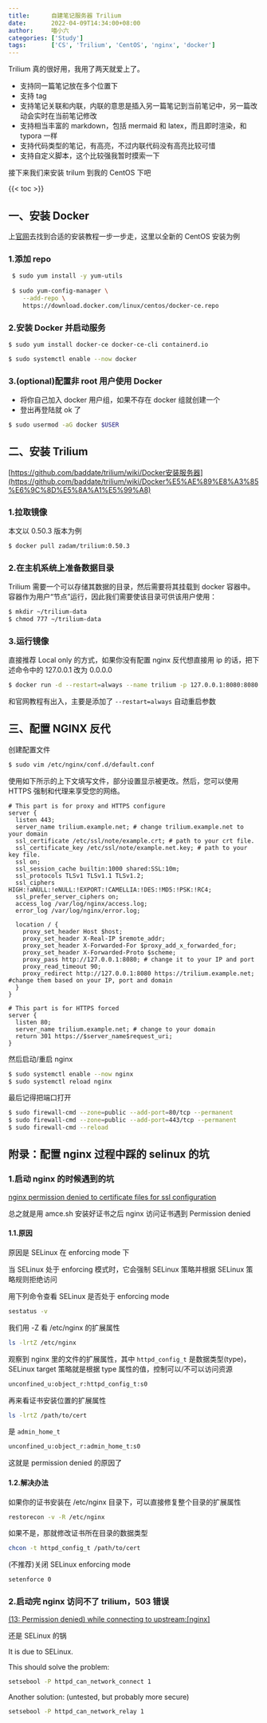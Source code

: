 ```yaml
---
title:      自建笔记服务器 Trilium
date:       2022-04-09T14:34:00+08:00
author:     喵小六
categories: ['Study']
tags:       ['CS', 'Trilium', 'CentOS', 'nginx', 'docker']
---
```


Trilium 真的很好用，我用了两天就爱上了。

- 支持同一篇笔记放在多个位置下
- 支持 tag
- 支持笔记关联和内联，内联的意思是插入另一篇笔记到当前笔记中，另一篇改动会实时在当前笔记修改
- 支持相当丰富的 markdown，包括 mermaid 和 latex，而且即时渲染，和 typora 一样
- 支持代码类型的笔记，有高亮，不过内联代码没有高亮比较可惜
- 支持自定义脚本，这个比较强我暂时摸索一下

接下来我们来安装 trilum 到我的 CentOS 下吧

<!--more-->

{{< toc >}}

## 一、安装 Docker

上[官网](https://docs.docker.com/engine/install/centos/)去找到合适的安装教程一步一步走，这里以全新的 CentOS 安装为例

### 1.添加 repo

```bash
 $ sudo yum install -y yum-utils
 
 $ sudo yum-config-manager \
    --add-repo \
    https://download.docker.com/linux/centos/docker-ce.repo
```

### 2.安装 Docker 并启动服务

```bash
$ sudo yum install docker-ce docker-ce-cli containerd.io

$ sudo systemctl enable --now docker
```

### 3.(optional)配置非 root 用户使用 Docker

- 将你自己加入 docker 用户组，如果不存在 docker 组就创建一个
- 登出再登陆就 ok 了

```bash
$ sudo usermod -aG docker $USER
```

## 二、安装 Trilium

[https://github.com/baddate/trilium/wiki/Docker安装服务器](https://github.com/baddate/trilium/wiki/Docker%E5%AE%89%E8%A3%85%E6%9C%8D%E5%8A%A1%E5%99%A8)

### 1.拉取镜像

本文以 0.50.3 版本为例

```bash
$ docker pull zadam/trilium:0.50.3
```

### 2.在主机系统上准备数据目录

Trilium 需要一个可以存储其数据的目录，然后需要将其挂载到 docker 容器中。容器作为用户“节点”运行，因此我们需要使该目录可供该用户使用：

```bash
$ mkdir ~/trilium-data
$ chmod 777 ~/trilium-data
```

### 3.运行镜像

直接推荐 Local only 的方式，如果你没有配置 nginx 反代想直接用 ip 的话，把下述命令中的 127.0.0.1 改为 0.0.0.0

```bash
$ docker run -d --restart=always --name trilium -p 127.0.0.1:8080:8080 -v ~/trilium-data:/home/node/trilium-data zadam/trilium:0.50.3
```

和官网教程有出入，主要是添加了 `--restart=always` 自动重启参数

## 三、配置 NGINX 反代

创建配置文件

```bash
$ sudo vim /etc/nginx/conf.d/default.conf
```

使用如下所示的上下文填写文件，部分设置显示被更改。然后，您可以使用 HTTPS 强制和代理来享受您的网络。

```nginx
# This part is for proxy and HTTPS configure
server {
  listen 443;
  server_name trilium.example.net; # change trilium.example.net to your domain
  ssl_certificate /etc/ssl/note/example.crt; # path to your crt file.
  ssl_certificate_key /etc/ssl/note/example.net.key; # path to your key file.
  ssl on;
  ssl_session_cache builtin:1000 shared:SSL:10m;
  ssl_protocols TLSv1 TLSv1.1 TLSv1.2;
  ssl_ciphers HIGH:!aNULL:!eNULL:!EXPORT:!CAMELLIA:!DES:!MD5:!PSK:!RC4;
  ssl_prefer_server_ciphers on;
  access_log /var/log/nginx/access.log;
  error_log /var/log/nginx/error.log;
        
  location / {
    proxy_set_header Host $host;
    proxy_set_header X-Real-IP $remote_addr;
    proxy_set_header X-Forwarded-For $proxy_add_x_forwarded_for;
    proxy_set_header X-Forwarded-Proto $scheme;
    proxy_pass http://127.0.0.1:8080; # change it to your IP and port
    proxy_read_timeout 90;
    proxy_redirect http://127.0.0.1:8080 https://trilium.example.net; #change them based on your IP, port and domain
  }
}

# This part is for HTTPS forced
server {
  listen 80;
  server_name trilium.example.net; # change to your domain
  return 301 https://$server_name$request_uri;
}
```

然后启动/重启 nginx

```bash
$ sudo systemctl enable --now nginx
$ sudo systemctl reload nginx
```

最后记得把端口打开

```bash
$ sudo firewall-cmd --zone=public --add-port=80/tcp --permanent
$ sudo firewall-cmd --zone=public --add-port=443/tcp --permanent
$ sudo firewall-cmd --reload
```

## 附录：配置 nginx 过程中踩的 selinux 的坑

### 1.启动 nginx 的时候遇到的坑

[nginx permission denied to certificate files for ssl configuration](https://serverfault.com/questions/540537/nginx-permission-denied-to-certificate-files-for-ssl-configuration)

总之就是用 amce.sh 安装好证书之后 nginx 访问证书遇到 Permission denied

#### 1.1.原因

原因是 SELinux 在 enforcing mode 下

当 SELinux 处于 enforcing 模式时，它会强制 SELinux 策略并根据 SELinux 策略规则拒绝访问

用下列命令查看 SELinux 是否处于 enforcing mode

```bash
sestatus -v
```

我们用 -Z 看 /etc/nginx 的扩展属性

```bash
ls -lrtZ /etc/nginx
```

观察到 nginx 里的文件的扩展属性，其中 `httpd_config_t` 是数据类型(type)，SELinux target 策略就是根据 type 属性的值，控制可以/不可以访问资源

```txt
unconfined_u:object_r:httpd_config_t:s0
```

再来看证书安装位置的扩展属性

```bash
ls -lrtZ /path/to/cert
```

是 `admin_home_t`

```txt
unconfined_u:object_r:admin_home_t:s0
```

这就是 permission denied 的原因了

#### 1.2.解决办法

如果你的证书安装在 /etc/nginx 目录下，可以直接修复整个目录的扩展属性

```bash
restorecon -v -R /etc/nginx
```

如果不是，那就修改证书所在目录的数据类型

```bash
chcon -t httpd_config_t /path/to/cert
```

(不推荐)关闭 SELinux enforcing mode

```bash
setenforce 0
```

### 2.启动完 nginx 访问不了 trilium，503 错误

[(13: Permission denied) while connecting to upstream:[nginx]](https://stackoverflow.com/questions/23948527/13-permission-denied-while-connecting-to-upstreamnginx)

还是 SELinux 的锅

It is due to SELinux.

This should solve the problem:

```bash
setsebool -P httpd_can_network_connect 1
```

Another solution: (untested, but probably more secure)

```bash
setsebool -P httpd_can_network_relay 1
```
